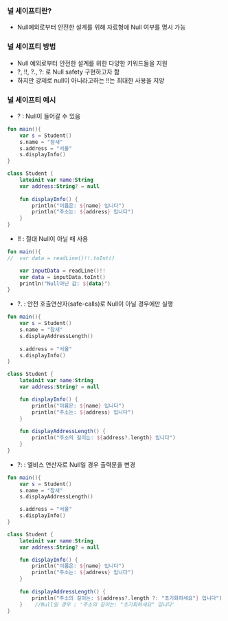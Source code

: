 
### 널 세이프티란?
- Null예외로부터 안전한 설계를 위해 자료형에 Null 여부를 명시 가능

### 널 세이프티 방법
- Null 예외로부터 안전한 설계를 위한 다양한 키워드들을 지원
- ?, !!, ?., ?: 로 Null safety 구현하고자 함
- 하지만 강제로 null이 아니라고하는 !!는 최대한 사용을 지양

### 널 세이프티 예시
- ? : Null이 들어갈 수 있음
```Kotlin
fun main(){
    var s = Student()
    s.name = "참새"
    s.address = "서울"
    s.displayInfo()
}

class Student {
    lateinit var name:String
    var address:String? = null
    
    fun displayInfo() {
        println("이름은: ${name} 입니다")
        println("주소는: ${address} 입니다")
    }
}
```
- !! : 절대 Null이 아닐 때 사용
```Kotlin
fun main(){
//  var data = readLine()!!.toInt()

    var inputData = readLine()!!
    var data = inputData.toInt()
    println("Null아닌 값: ${data}")
}
```
- ?. : 안전 호출연산자(safe-calls)로 Null이 아닐 경우에만 실행
```Kotlin
fun main(){
    var s = Student()
    s.name = "참새"
    s.displayAddressLength()
    
    s.address = "서울"
    s.displayInfo()
}

class Student {
    lateinit var name:String
    var address:String? = null

    fun displayInfo() {
        println("이름은: ${name} 입니다")
        println("주소는: ${address} 입니다")
    }
    
    fun displayAddressLength() {
        println("주소의 길이는: ${address?.length} 입니다")
    }
}
```
- ?: : 엘비스 연산자로 Null일 경우 출력문을 변경
```Kotlin
fun main(){
    var s = Student()
    s.name = "참새"
    s.displayAddressLength()

    s.address = "서울"
    s.displayInfo()
}

class Student {
    lateinit var name:String
    var address:String? = null

    fun displayInfo() {
        println("이름은: ${name} 입니다")
        println("주소는: ${address} 입니다")
    }
    
    fun displayAddressLength() {
        println("주소의 길이는: ${address?.length ?: "초기화하세요"} 입니다")
    }    //Null일 경우 : '주소의 길이는: "초기화하세요" 입니다'
}
```